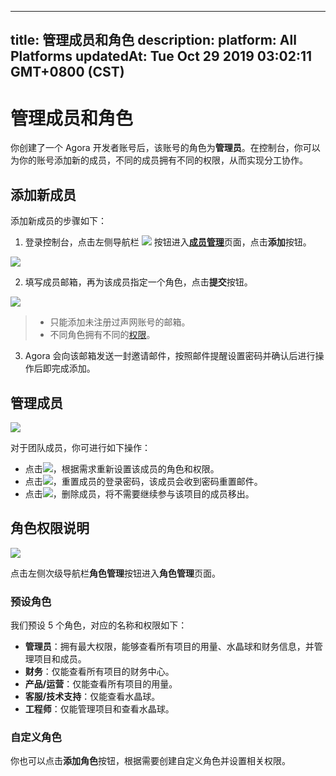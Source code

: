 
---
title: 管理成员和角色
description: 
platform: All Platforms
updatedAt: Tue Oct 29 2019 03:02:11 GMT+0800 (CST)
---
# 管理成员和角色
你创建了一个 Agora 开发者账号后，该账号的角色为**管理员**。在控制台，你可以为你的账号添加新的成员，不同的成员拥有不同的权限，从而实现分工协作。

## 添加新成员

添加新成员的步骤如下：

1. 登录控制台，点击左侧导航栏 ![](https://web-cdn.agora.io/docs-files/1551255228096) 按钮进入[**成员管理**](https://dashboard.agora.io/member)页面，点击**添加**按钮。

![](https://web-cdn.agora.io/docs-files/1563791106478)

2. 填写成员邮箱，再为该成员指定一个角色，点击**提交**按钮。

![](https://web-cdn.agora.io/docs-files/1563791116662)

> - 只能添加未注册过声网账号的邮箱。
> - 不同角色拥有不同的[权限](#permission)。

3. Agora 会向该邮箱发送一封邀请邮件，按照邮件提醒设置密码并确认后进行操作后即完成添加。

## 管理成员

![](https://web-cdn.agora.io/docs-files/1557741436296)

对于团队成员，你可进行如下操作：

- 点击![](https://web-cdn.agora.io/docs-files/1551255422216)，根据需求重新设置该成员的角色和权限。
- 点击![](https://web-cdn.agora.io/docs-files/1551255494008)，重置成员的登录密码，该成员会收到密码重置邮件。
- 点击![](https://web-cdn.agora.io/docs-files/1551255516590)，删除成员，将不需要继续参与该项目的成员移出。

## <a name="permission"></a>角色权限说明

![](https://web-cdn.agora.io/docs-files/1563791137583)

点击左侧次级导航栏**角色管理**按钮进入**角色管理**页面。

### 预设角色

我们预设 5 个角色，对应的名称和权限如下：

- **管理员**：拥有最大权限，能够查看所有项目的用量、水晶球和财务信息，并管理项目和成员。
- **财务**：仅能查看所有项目的财务中心。
- **产品/运营**：仅能查看所有项目的用量。
- **客服/技术支持**：仅能查看水晶球。
- **工程师**：仅能管理项目和查看水晶球。

### 自定义角色

你也可以点击**添加角色**按钮，根据需要创建自定义角色并设置相关权限。
